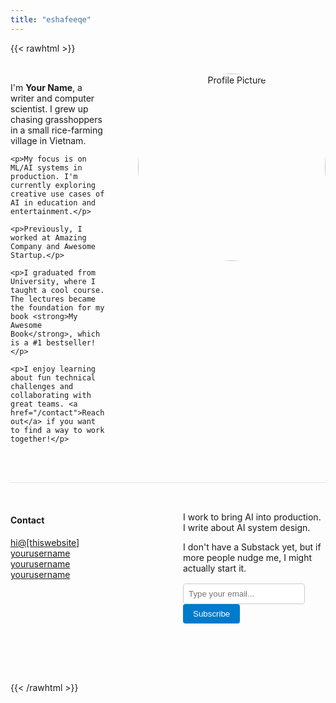 ```yaml
---
title: "eshafeeqe"
---
```


{{< rawhtml >}}
<div style="display: grid; grid-template-columns: 2fr 1fr; gap: 3rem; align-items: start; margin: 2rem 0;">
  <div>
    <p>I'm <strong>Your Name</strong>, a writer and computer scientist. I grew up chasing grasshoppers in a small rice-farming village in Vietnam.</p>
    
    <p>My focus is on ML/AI systems in production. I'm currently exploring creative use cases of AI in education and entertainment.</p>
    
    <p>Previously, I worked at Amazing Company and Awesome Startup.</p>
    
    <p>I graduated from University, where I taught a cool course. The lectures became the foundation for my book <strong>My Awesome Book</strong>, which is a #1 bestseller!</p>
    
    <p>I enjoy learning about fun technical challenges and collaborating with great teams. <a href="/contact">Reach out</a> if you want to find a way to work together!</p>
  </div>
  <div style="text-align: center;">
    <img src="/images/dp.jpg" alt="Profile Picture" style="width: 300px; height: 300px; border-radius: 50%; object-fit: cover;">
  </div>
</div>

<div style="display: grid; grid-template-columns: 1fr 1fr; gap: 3rem; margin: 3rem 0; padding: 2rem 0; border-top: 1px solid #e1e5e9;">
  <div>
    <h4>Contact</h4>
    <ul style="list-style: none; padding: 0;">
      <li><a href="mailto:hi@yourwebsite.com">hi@[thiswebsite]</a></li>
      <li><a href="https://twitter.com/yourusername">yourusername</a></li>
      <li><a href="https://linkedin.com/in/yourusername">yourusername</a></li>
      <li><a href="https://github.com/yourusername">yourusername</a></li>
    </ul>
  </div>
  <div>
    <p>I work to bring AI into production. I write about AI system design.</p>
    <p>I don't have a Substack yet, but if more people nudge me, I might actually start it.</p>
    <form action="#" method="post" style="margin-top: 1rem;">
      <input type="email" name="email" placeholder="Type your email..." style="padding: 0.5rem; border: 1px solid #ccc; border-radius: 4px; margin-right: 0.5rem;">
      <button type="submit" style="padding: 0.5rem 1rem; background: #007acc; color: white; border: none; border-radius: 4px; cursor: pointer;">Subscribe</button>
    </form>
  </div>
</div>
{{< /rawhtml >}}